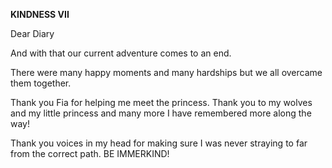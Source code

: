 <!-- title: Immerkind's Journal Entry: Day 8 -->

**KINDNESS VII**

Dear Diary

And with that our current adventure comes to an end.

There were many happy moments and many hardships but we all overcame them together.

Thank you Fia for helping me meet the princess. Thank you to my wolves and my little princess and many more I have remembered more along the way!

Thank you voices in my head for making sure I was never straying to far from the correct path.
BE IMMERKIND!

